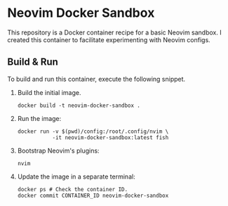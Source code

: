 # Neovim Docker Sandbox

This repository is a Docker container recipe for a basic Neovim sandbox. I
created this container to facilitate experimenting with Neovim configs.

## Build & Run

To build and run this container, execute the following snippet.

1. Build the initial image.

    ```shell
    docker build -t neovim-docker-sandbox .
    ```

1. Run the image:

    ```shell
    docker run -v $(pwd)/config:/root/.config/nvim \
               -it neovim-docker-sandbox:latest fish
    ```

1. Bootstrap Neovim's plugins:

    ```shell
    nvim
    ```

1. Update the image in a separate terminal:

    ```shell
    docker ps # Check the container ID.
    docker commit CONTAINER_ID neovim-docker-sandbox
    ```

